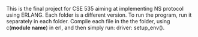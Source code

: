 This is the final project for CSE 535 aiming at implementing NS protocol using ERLANG.
Each folder is a different version.
To run the program, run it separately in each folder.
Compile each file in the the folder, using c(**module name**) in erl, and then simply run: driver: setup_env(). 
